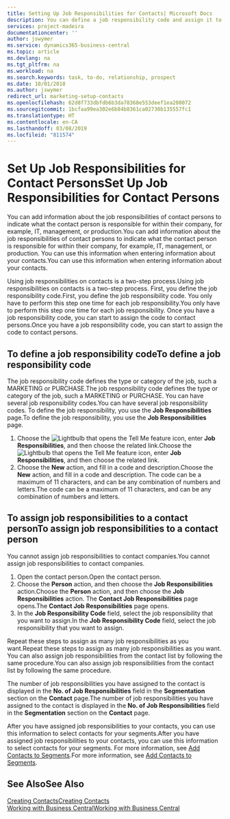 ```yaml
---
title: Setting Up Job Responsibilities for Contacts| Microsoft Docs
description: You can define a job responsibility code and assign it to a contact to indicate the tasks that your contact is responsible for in their company, for example, IT or production.
services: project-madeira
documentationcenter: ''
author: jswymer
ms.service: dynamics365-business-central
ms.topic: article
ms.devlang: na
ms.tgt_pltfrm: na
ms.workload: na
ms.search.keywords: task, to-do, relationship, prospect
ms.date: 10/01/2018
ms.author: jswymer
redirect_url: marketing-setup-contacts
ms.openlocfilehash: 62d8f733dbfdb6b3da78368e553deef1ea208072
ms.sourcegitcommit: 1bcfaa99ea302e6b84b8361ca02730b135557fc1
ms.translationtype: HT
ms.contentlocale: en-CA
ms.lasthandoff: 03/08/2019
ms.locfileid: "811574"
---
```

# <a name="set-up-job-responsibilities-for-contact-persons"></a><span data-ttu-id="d5333-103">Set Up Job Responsibilities for Contact Persons</span><span class="sxs-lookup"><span data-stu-id="d5333-103">Set Up Job Responsibilities for Contact Persons</span></span>
<span data-ttu-id="d5333-104">You can add information about the job responsibilities of contact persons to indicate what the contact person is responsible for within their company, for example, IT, management, or production.</span><span class="sxs-lookup"><span data-stu-id="d5333-104">You can add information about the job responsibilities of contact persons to indicate what the contact person is responsible for within their company, for example, IT, management, or production.</span></span> <span data-ttu-id="d5333-105">You can use this information when entering information about your contacts.</span><span class="sxs-lookup"><span data-stu-id="d5333-105">You can use this information when entering information about your contacts.</span></span>

<span data-ttu-id="d5333-106">Using job responsibilities on contacts is a two-step process.</span><span class="sxs-lookup"><span data-stu-id="d5333-106">Using job responsibilities on contacts is a two-step process.</span></span> <span data-ttu-id="d5333-107">First, you define the job responsibility code.</span><span class="sxs-lookup"><span data-stu-id="d5333-107">First, you define the job responsibility code.</span></span> <span data-ttu-id="d5333-108">You only have to perform this step one time for each job responsibility.</span><span class="sxs-lookup"><span data-stu-id="d5333-108">You only have to perform this step one time for each job responsibility.</span></span> <span data-ttu-id="d5333-109">Once you have a job responsibility code, you can start to assign the code to contact persons.</span><span class="sxs-lookup"><span data-stu-id="d5333-109">Once you have a job responsibility code, you can start to assign the code to contact persons.</span></span>

## <a name="to-define-a-job-responsibility-code"></a><span data-ttu-id="d5333-110">To define a job responsibility code</span><span class="sxs-lookup"><span data-stu-id="d5333-110">To define a job responsibility code</span></span>
<span data-ttu-id="d5333-111">The job responsibility code defines the type or category of the job, such a MARKETING or PURCHASE.</span><span class="sxs-lookup"><span data-stu-id="d5333-111">The job responsibility code defines the type or category of the job, such a MARKETING or PURCHASE.</span></span> <span data-ttu-id="d5333-112">You can have several job responsibility codes.</span><span class="sxs-lookup"><span data-stu-id="d5333-112">You can have several job responsibility codes.</span></span> <span data-ttu-id="d5333-113">To define the job responsibility, you use the **Job Responsibilities** page.</span><span class="sxs-lookup"><span data-stu-id="d5333-113">To define the job responsibility, you use the **Job Responsibilities** page.</span></span>

1. <span data-ttu-id="d5333-114">Choose the ![Lightbulb that opens the Tell Me feature](media/ui-search/search_small.png "Tell me what you want to do") icon, enter **Job Responsibilities**, and then choose the related link.</span><span class="sxs-lookup"><span data-stu-id="d5333-114">Choose the ![Lightbulb that opens the Tell Me feature](media/ui-search/search_small.png "Tell me what you want to do") icon, enter **Job Responsibilities**, and then choose the related link.</span></span>
2. <span data-ttu-id="d5333-115">Choose the **New** action, and fill in a code and description.</span><span class="sxs-lookup"><span data-stu-id="d5333-115">Choose the **New** action, and fill in a code and description.</span></span> <span data-ttu-id="d5333-116">The code can be a maximum of 11 characters, and can be any combination of numbers and letters.</span><span class="sxs-lookup"><span data-stu-id="d5333-116">The code can be a maximum of 11 characters, and can be any combination of numbers and letters.</span></span>

## <a name="to-assign-job-responsibilities-to-a-contact-person"></a><span data-ttu-id="d5333-117">To assign job responsibilities to a contact person</span><span class="sxs-lookup"><span data-stu-id="d5333-117">To assign job responsibilities to a contact person</span></span>
<span data-ttu-id="d5333-118">You cannot assign job responsibilities to contact companies.</span><span class="sxs-lookup"><span data-stu-id="d5333-118">You cannot assign job responsibilities to contact companies.</span></span>

1. <span data-ttu-id="d5333-119">Open the contact person.</span><span class="sxs-lookup"><span data-stu-id="d5333-119">Open the contact person.</span></span>
2. <span data-ttu-id="d5333-120">Choose the **Person** action, and then choose the **Job Responsibilities** action.</span><span class="sxs-lookup"><span data-stu-id="d5333-120">Choose the **Person** action, and then choose the **Job Responsibilities** action.</span></span> <span data-ttu-id="d5333-121">The **Contact Job Responsibilities** page opens.</span><span class="sxs-lookup"><span data-stu-id="d5333-121">The **Contact Job Responsibilities** page opens.</span></span>
3. <span data-ttu-id="d5333-122">In the **Job Responsibility Code** field, select the job responsibility that you want to assign.</span><span class="sxs-lookup"><span data-stu-id="d5333-122">In the **Job Responsibility Code** field, select the job responsibility that you want to assign.</span></span>

<span data-ttu-id="d5333-123">Repeat these steps to assign as many job responsibilities as you want.</span><span class="sxs-lookup"><span data-stu-id="d5333-123">Repeat these steps to assign as many job responsibilities as you want.</span></span> <span data-ttu-id="d5333-124">You can also assign job responsibilities from the contact list by following the same procedure.</span><span class="sxs-lookup"><span data-stu-id="d5333-124">You can also assign job responsibilities from the contact list by following the same procedure.</span></span>

<span data-ttu-id="d5333-125">The number of job responsibilities you have assigned to the contact is displayed in the **No. of Job Responsibilities** field in the **Segmentation** section on the **Contact** page.</span><span class="sxs-lookup"><span data-stu-id="d5333-125">The number of job responsibilities you have assigned to the contact is displayed in the **No. of Job Responsibilities** field in the **Segmentation** section on the **Contact** page.</span></span>

<span data-ttu-id="d5333-126">After you have assigned job responsibilities to your contacts, you can use this information to select contacts for your segments.</span><span class="sxs-lookup"><span data-stu-id="d5333-126">After you have assigned job responsibilities to your contacts, you can use this information to select contacts for your segments.</span></span> <span data-ttu-id="d5333-127">For more information, see [Add Contacts to Segments](marketing-add-contact-segment.md).</span><span class="sxs-lookup"><span data-stu-id="d5333-127">For more information, see [Add Contacts to Segments](marketing-add-contact-segment.md).</span></span>

## <a name="see-also"></a><span data-ttu-id="d5333-128">See Also</span><span class="sxs-lookup"><span data-stu-id="d5333-128">See Also</span></span>
[<span data-ttu-id="d5333-129">Creating Contacts</span><span class="sxs-lookup"><span data-stu-id="d5333-129">Creating Contacts</span></span>](marketing-create-contact-companies.md)  
[<span data-ttu-id="d5333-130">Working with Business Central</span><span class="sxs-lookup"><span data-stu-id="d5333-130">Working with Business Central</span></span>](ui-work-product.md)
